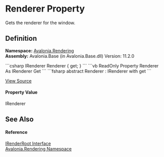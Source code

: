 # Renderer Property


Gets the renderer for the window.



## Definition
**Namespace:** <a href="N_Avalonia_Rendering">Avalonia.Rendering</a>  
**Assembly:** Avalonia.Base (in Avalonia.Base.dll) Version: 11.2.0

<Tabs groupId="api-code-preview">
<TabItem value="csharp" label="C#">
```csharp
IRenderer Renderer { get; }
```
</TabItem>
<TabItem value="vb" label="VB">
```vb
ReadOnly Property Renderer As IRenderer
	Get
```
</TabItem>
<TabItem value="fsharp" label="F#">
```fsharp
abstract Renderer : IRenderer with get
```
</TabItem>
</Tabs>



<a href="https://github.com/AvaloniaUI/Avalonia/tree/master/src/Avalonia.Base/Rendering/IRenderRoot.cs" title="View the source code">View Source</a>



#### Property Value
IRenderer

## See Also


#### Reference
<a href="T_Avalonia_Rendering_IRenderRoot">IRenderRoot Interface</a>  
<a href="N_Avalonia_Rendering">Avalonia.Rendering Namespace</a>  

